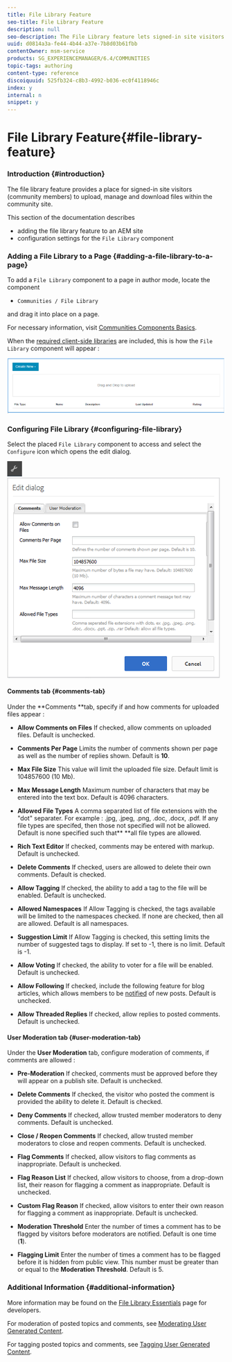 ```yaml
---
title: File Library Feature
seo-title: File Library Feature
description: null
seo-description: The File Library feature lets signed-in site visitors upload, manage, and download files
uuid: d0814a3a-fe44-4b44-a37e-7b8d03b61fbb
contentOwner: msm-service
products: SG_EXPERIENCEMANAGER/6.4/COMMUNITIES
topic-tags: authoring
content-type: reference
discoiquuid: 525fb324-c8b3-4992-b036-ec0f4118946c
index: y
internal: n
snippet: y
---
```


# File Library Feature{#file-library-feature}

### Introduction {#introduction}

The file library feature provides a place for signed-in site visitors (community members) to upload, manage and download files within the community site.

This section of the documentation describes

* adding the file library feature to an AEM site
* configuration settings for the `File Library` component

### Adding a File Library to a Page {#adding-a-file-library-to-a-page}

To add a `File Library` component to a page in author mode, locate the component

* `Communities / File Library`

and drag it into place on a page.

For necessary information, visit [Communities Components Basics](../../communities/using/basics.md).

When the [required client-side libraries](../../communities/using/essentials-file-library.md#essentialsforclientside) are included, this is how the `File Library` component will appear :

![](assets/chlimage_1-442.png)

### Configuring File Library {#configuring-file-library}

Select the placed `File Library` component to access and select the `Configure` icon which opens the edit dialog.

![](assets/chlimage_1-443.png) ![](assets/chlimage_1-444.png)

#### Comments tab {#comments-tab}

Under the **Comments **tab, specify if and how comments for uploaded files appear :

* **Allow Comments on Files** 
  If checked, allow comments on uploaded files. Default is unchecked.

* **Comments Per Page** 
  Limits the number of comments shown per page as well as the number of replies shown. Default is **10**.

* **Max File Size** 
  This value will limit the uploaded file size. Default limit is 104857600 (10 Mb).

* **Max Message Length** 
  Maximum number of characters that may be entered into the text box. Default is 4096 characters.

* **Allowed File Types** 
  A comma separated list of file extensions with the "dot" separater. For example : .jpg, .jpeg, .png, .doc, .docx, .pdf. If any file types are specifed, then those not specified will not be allowed. Default is none specified such that** **all file types are allowed.

* **Rich Text Editor** 
  If checked, comments may be entered with markup. Default is unchecked.

* **Delete Comments** 
  If checked, users are allowed to delete their own comments. Default is checked.

* **Allow Tagging** 
  If checked, the ability to add a tag to the file will be enabled. Default is unchecked.

* **Allowed Namespaces** 
  If Allow Tagging is checked, the tags available will be limited to the namespaces checked. If none are checked, then all are allowed. Default is all namespaces.

* **Suggestion Limit** 
  If Allow Tagging is checked, this setting limits the number of suggested tags to display. If set to -1, there is no limit. Default is -1.

* **Allow Voting** 
  If checked, the ability to voter for a file will be enabled. Default is unchecked.

* **Allow Following** 
  If checked, include the following feature for blog articles, which allows members to be [notified](../../communities/using/notifications.md) of new posts. Default is unchecked.

* **Allow Threaded Replies** 
  If checked, allow replies to posted comments. Default is unchecked.

#### User Moderation tab {#user-moderation-tab}

Under the **User Moderation** tab, configure moderation of comments, if comments are allowed :

* **Pre-Moderation** 
  If checked, comments must be approved before they will appear on a publish site. Default is unchecked.

* **Delete Comments** 
  If checked, the visitor who posted the comment is provided the ability to delete it. Default is checked.

* **Deny Comments** 
  If checked, allow trusted member moderators to deny comments. Default is unchecked.

* **Close / Reopen Comments** 
  If checked, allow trusted member moderators to close and reopen comments. Default is unchecked.

* **Flag Comments** 
  If checked, allow visitors to flag comments as inappropriate. Default is unchecked.

* **Flag Reason List** 
  If checked, allow visitors to choose, from a drop-down list, their reason for flagging a comment as inappropriate. Default is unchecked.

* **Custom Flag Reason** 
  If checked, allow visitors to enter their own reason for flagging a comment as inappropriate. Default is unchecked.

* **Moderation Threshold** 
  Enter the number of times a comment has to be flagged by visitors before moderators are notified. Default is one time (**1**).

* **Flagging Limit** 
  Enter the number of times a comment has to be flagged before it is hidden from public view. This number must be greater than or equal to the **Moderation Threshold**. Default is 5.

### Additional Information {#additional-information}

More information may be found on the [File Library Essentials](../../communities/using/essentials-file-library.md) page for developers.

For moderation of posted topics and comments, see [Moderating User Generated Content](../../communities/using/moderate-ugc.md).

For tagging posted topics and comments, see [Tagging User Generated Content](../../communities/using/tag-ugc.md).
